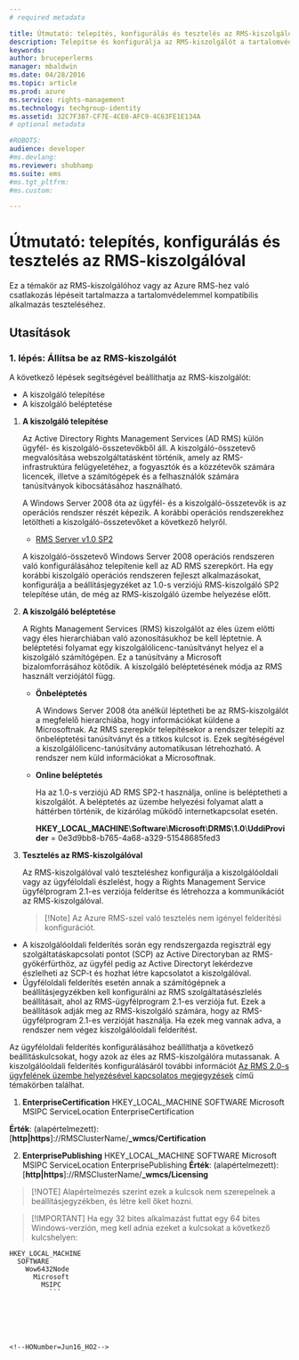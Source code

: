 ```yaml
---
# required metadata

title: Útmutató: telepítés, konfigurálás és tesztelés az RMS-kiszolgálóval | Azure RMS
description: Telepítse és konfigurálja az RMS-kiszolgálót a tartalomvédelemmel kompatibilis alkalmazás teszteléséhez.
keywords:
author: bruceperlerms
manager: mbaldwin
ms.date: 04/28/2016
ms.topic: article
ms.prod: azure
ms.service: rights-management
ms.technology: techgroup-identity
ms.assetid: 32C7F387-CF7E-4CE0-AFC9-4C63FE1E134A
# optional metadata

#ROBOTS:
audience: developer
#ms.devlang:
ms.reviewer: shubhamp
ms.suite: ems
#ms.tgt_pltfrm:
#ms.custom:

---
```


# Útmutató: telepítés, konfigurálás és tesztelés az RMS-kiszolgálóval

Ez a témakör az RMS-kiszolgálóhoz vagy az Azure RMS-hez való csatlakozás lépéseit tartalmazza a tartalomvédelemmel kompatibilis alkalmazás teszteléséhez.
 
## Utasítások

### 1. lépés: Állítsa be az RMS-kiszolgálót

A következő lépések segítségével beállíthatja az RMS-kiszolgálót:

-   A kiszolgáló telepítése
-   A kiszolgáló beléptetése

1.  **A kiszolgáló telepítése**

    Az Active Directory Rights Management Services (AD RMS) külön ügyfél- és kiszolgáló-összetevőkből áll. A kiszolgáló-összetevő megvalósítása webszolgáltatásként történik, amely az RMS-infrastruktúra felügyeletéhez, a fogyasztók és a közzétevők számára licencek, illetve a számítógépek és a felhasználók számára tanúsítványok kibocsátásához használható.

    A Windows Server 2008 óta az ügyfél- és a kiszolgáló-összetevők is az operációs rendszer részét képezik. A korábbi operációs rendszerekhez letöltheti a kiszolgáló-összetevőket a következő helyről.

    -   [RMS Server v1.0 SP2](http://go.microsoft.com/fwlink/p/?linkid=73722)

    A kiszolgáló-összetevő Windows Server 2008 operációs rendszeren való konfigurálásához telepítenie kell az AD RMS szerepkört. Ha egy korábbi kiszolgáló operációs rendszeren fejleszt alkalmazásokat, konfigurálja a beállításjegyzéket az 1.0-s verziójú RMS-kiszolgáló SP2 telepítése után, de még az RMS-kiszolgáló üzembe helyezése előtt.

2.  **A kiszolgáló beléptetése**

    A Rights Management Services (RMS) kiszolgálót az éles üzem előtti vagy éles hierarchiában való azonosításukhoz be kell léptetnie. A beléptetési folyamat egy kiszolgálólicenc-tanúsítványt helyez el a kiszolgáló számítógépen. Ez a tanúsítvány a Microsoft bizalomforrásához kötődik. A kiszolgáló beléptetésének módja az RMS használt verziójától függ.

    -   **Önbeléptetés**

        A Windows Server 2008 óta anélkül léptetheti be az RMS-kiszolgálót a megfelelő hierarchiába, hogy információkat küldene a Microsoftnak. Az RMS szerepkör telepítésekor a rendszer telepíti az önbeléptetési tanúsítványt és a titkos kulcsot is. Ezek segítéségével a kiszolgálólicenc-tanúsítvány automatikusan létrehozható. A rendszer nem küld információkat a Microsoftnak.

    -   **Online beléptetés**

        Ha az 1.0-s verziójú AD RMS SP2-t használja, online is beléptetheti a kiszolgálót. A beléptetés az üzembe helyezési folyamat alatt a háttérben történik, de kizárólag működő internetkapcsolat esetén.

        **HKEY\_LOCAL\_MACHINE**\\**Software**\\**Microsoft**\\**DRMS**\\**1.0**\\**UddiProvider** = 0e3d9bb8-b765-4a68-a329-51548685fed3

3. **Tesztelés az RMS-kiszolgálóval**

    Az RMS-kiszolgálóval való teszteléshez konfigurálja a kiszolgálóoldali vagy az ügyféloldali észlelést, hogy a Rights Management Service ügyfélprogram 2.1-es verziója felderítse és létrehozza a kommunikációt az RMS-kiszolgálóval.

    > [!Note] Az Azure RMS-szel való tesztelés nem igényel felderítési konfigurációt.

  - A kiszolgálóoldali felderítés során egy rendszergazda regisztrál egy szolgáltatáskapcsolati pontot (SCP) az Active Directoryban az RMS-gyökérfürthöz, az ügyfél pedig az Active Directoryt lekérdezve észlelheti az SCP-t és hozhat létre kapcsolatot a kiszolgálóval.
  - Ügyféloldali felderítés esetén annak a számítógépnek a beállításjegyzékben kell konfigurálni az RMS szolgáltatásészlelés beállításait, ahol az RMS-ügyfélprogram 2.1-es verziója fut. Ezek a beállítások adják meg az RMS-kiszolgáló számára, hogy az RMS-ügyfélprogram 2.1-es verzióját használja. Ha ezek meg vannak adva, a rendszer nem végez kiszolgálóoldali felderítést.

  Az ügyféloldali felderítés konfigurálásához beállíthatja a következő beállításkulcsokat, hogy azok az éles az RMS-kiszolgálóra mutassanak. A kiszolgálóoldali felderítés konfigurálásáról további információt [Az RMS 2.0-s ügyfelének üzembe helyezésével kapcsolatos megjegyzések](https://technet.microsoft.com/en-us/library/jj159267(WS.10).aspx) című témakörben találhat.

1. **EnterpriseCertification**
        HKEY_LOCAL_MACHINE        SOFTWARE          Microsoft            MSIPC              ServiceLocation                EnterpriseCertification

  **Érték**: (alapértelmezett): [**http|https**]://RMSClusterName/**_wmcs/Certification**

2. **EnterprisePublishing**
        HKEY_LOCAL_MACHINE        SOFTWARE          Microsoft            MSIPC              ServiceLocation                EnterprisePublishing **Érték**: (alapértelmezett): [**http|https**]://RMSClusterName/**_wmcs/Licensing**

>[!NOTE] Alapértelmezés szerint ezek a kulcsok nem szerepelnek a beállításjegyzékben, és létre kell őket hozni.

>[!IMPORTANT] Ha egy 32 bites alkalmazást futtat egy 64 bites Windows-verzión, meg kell adnia ezeket a kulcsokat a következő kulcshelyen:<p>
  ```    
  HKEY_LOCAL_MACHINE
    SOFTWARE
      Wow6432Node
        Microsoft
          MSIPC
            ```

 

 


<!--HONumber=Jun16_HO2-->


